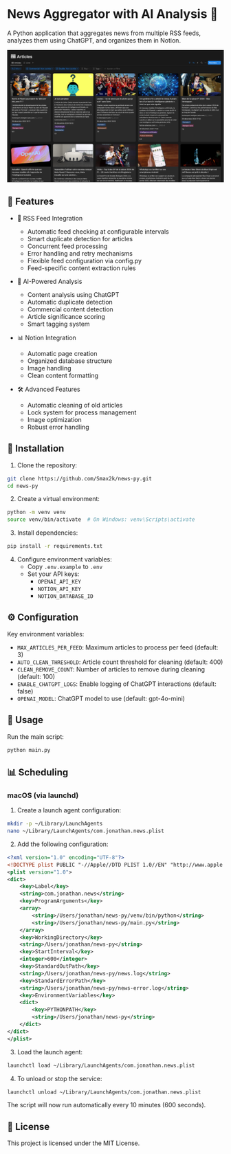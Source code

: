# News Aggregator with AI Analysis 🤖

A Python application that aggregates news from multiple RSS feeds, analyzes them using ChatGPT, and organizes them in Notion.

![Notion Database Preview](notion-screen.png)

## 🌟 Features

- 📰 RSS Feed Integration
  - Automatic feed checking at configurable intervals
  - Smart duplicate detection for articles
  - Concurrent feed processing
  - Error handling and retry mechanisms
  - Flexible feed configuration via config.py
  - Feed-specific content extraction rules

- 🤖 AI-Powered Analysis
  - Content analysis using ChatGPT
  - Automatic duplicate detection
  - Commercial content detection
  - Article significance scoring
  - Smart tagging system

- 📊 Notion Integration
  - Automatic page creation
  - Organized database structure
  - Image handling
  - Clean content formatting

- 🛠 Advanced Features
  - Automatic cleaning of old articles
  - Lock system for process management
  - Image optimization
  - Robust error handling

## 🚀 Installation

1. Clone the repository:
```bash
git clone https://github.com/Smax2k/news-py.git
cd news-py
```

2. Create a virtual environment:
```bash
python -m venv venv
source venv/bin/activate  # On Windows: venv\Scripts\activate
```

3. Install dependencies:
```bash
pip install -r requirements.txt
```

4. Configure environment variables:
   - Copy `.env.example` to `.env`
   - Set your API keys:
     - `OPENAI_API_KEY`
     - `NOTION_API_KEY`
     - `NOTION_DATABASE_ID`

## ⚙️ Configuration

Key environment variables:
- `MAX_ARTICLES_PER_FEED`: Maximum articles to process per feed (default: 3)
- `AUTO_CLEAN_THRESHOLD`: Article count threshold for cleaning (default: 400)
- `CLEAN_REMOVE_COUNT`: Number of articles to remove during cleaning (default: 100)
- `ENABLE_CHATGPT_LOGS`: Enable logging of ChatGPT interactions (default: false)
- `OPENAI_MODEL`: ChatGPT model to use (default: gpt-4o-mini)

## 🚀 Usage

Run the main script:
```bash
python main.py
```

## 📊 Scheduling

### macOS (via launchd)

1. Create a launch agent configuration:
```bash
mkdir -p ~/Library/LaunchAgents
nano ~/Library/LaunchAgents/com.jonathan.news.plist
```

2. Add the following configuration:
```xml
<?xml version="1.0" encoding="UTF-8"?>
<!DOCTYPE plist PUBLIC "-//Apple//DTD PLIST 1.0//EN" "http://www.apple.com/DTDs/PropertyList-1.0.dtd">
<plist version="1.0">
<dict>
    <key>Label</key>
    <string>com.jonathan.news</string>
    <key>ProgramArguments</key>
    <array>
        <string>/Users/jonathan/news-py/venv/bin/python</string>
        <string>/Users/jonathan/news-py/main.py</string>
    </array>
    <key>WorkingDirectory</key>
    <string>/Users/jonathan/news-py</string>
    <key>StartInterval</key>
    <integer>600</integer>
    <key>StandardOutPath</key>
    <string>/Users/jonathan/news-py/news.log</string>
    <key>StandardErrorPath</key>
    <string>/Users/jonathan/news-py/news-error.log</string>
    <key>EnvironmentVariables</key>
    <dict>
        <key>PYTHONPATH</key>
        <string>/Users/jonathan/news-py</string>
    </dict>
</dict>
</plist>
```

3. Load the launch agent:
```bash
launchctl load ~/Library/LaunchAgents/com.jonathan.news.plist
```

4. To unload or stop the service:
```bash
launchctl unload ~/Library/LaunchAgents/com.jonathan.news.plist
```

The script will now run automatically every 10 minutes (600 seconds).

## 📝 License

This project is licensed under the MIT License.
